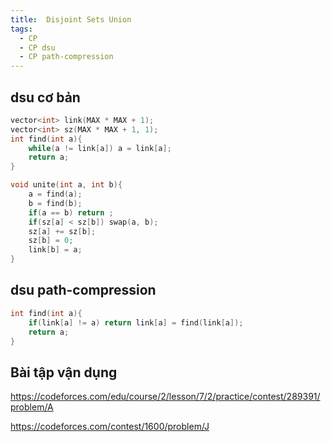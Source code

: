 ```yaml
---
title:  Disjoint Sets Union
tags:
  - CP
  - CP dsu
  - CP path-compression
---
```


<!--more-->

## dsu cơ bản

```cpp
vector<int> link(MAX * MAX + 1);
vector<int> sz(MAX * MAX + 1, 1);
int find(int a){
    while(a != link[a]) a = link[a];
    return a;
}
```
```cpp
void unite(int a, int b){
    a = find(a);
    b = find(b);
    if(a == b) return ;
    if(sz[a] < sz[b]) swap(a, b);
    sz[a] += sz[b];
    sz[b] = 0;
    link[b] = a;
}
```
## dsu path-compression

```cpp
int find(int a){
    if(link[a] != a) return link[a] = find(link[a]);
    return a;
}
```
## Bài tập vận dụng
https://codeforces.com/edu/course/2/lesson/7/2/practice/contest/289391/problem/A

https://codeforces.com/contest/1600/problem/J
